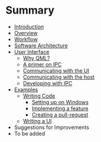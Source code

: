 # Summary

* [Introduction](README.md)
* [Overview](overview.md)
* [Workflow](workflow.md)
* [Software Architecture](software_architecture.md)
* [User Interface](user_interface.md)
   * [Why QML?](why_qml.md)
   * [A primer on IPC](interprocess-communication.md)
   * [Communicating with the UI](communicating_with_the_ui.md)
   * [Communicating with the host](communicating_with_the_host.md)
   * [Developing with IPC](developing_with_ipc.md)
* [Examples](examples.md)
   * [Writing Code](writing_code.md)
       * [Setting up on Windows](setting_up.md)
       * [Implementing a feature](implementing_a_feature.md)
       * [Creating a pull-request](creating_a_pull-request.md)
   * [Writing a UI](writing_a_ui.md)
* Suggestions for Improvements
* To be added

